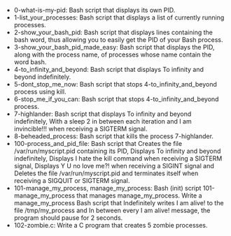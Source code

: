 * 0-what-is-my-pid: Bash script that displays its own PID.
* 1-list_your_processes: Bash script that displays a list of currently running processes.
* 2-show_your_bash_pid: Bash script that displays lines containing the bash word, thus allowing you to easily get the PID of your Bash process.
* 3-show_your_bash_pid_made_easy: Bash script that displays the PID, along with the process name, of processes whose name contain the word bash.
* 4-to_infinity_and_beyond: Bash script that displays To infinity and beyond indefinitely.
* 5-dont_stop_me_now: Bash script that stops 4-to_infinity_and_beyond process using kill.
* 6-stop_me_if_you_can: Bash script that stops 4-to_infinity_and_beyond process.
* 7-highlander: Bash script that displays To infinity and beyond indefinitely, With a sleep 2 in between each iteration and I am invincible!!! when receiving a SIGTERM signal.
* 8-beheaded_process: Bash script that kills the process 7-highlander.
* 100-process_and_pid_file: Bash script that Creates the file /var/run/myscript.pid containing its PID, Displays To infinity and beyond indefinitely, Displays I hate the kill command when receiving a SIGTERM signal, Displays Y U no love me?! when receiving a SIGINT signal and Deletes the file /var/run/myscript.pid and terminates itself when receiving a SIGQUIT or SIGTERM signal.
* 101-manage_my_process, manage_my_process: Bash (init) script 101-manage_my_process that manages manage_my_process. Write a manage_my_process Bash script that Indefinitely writes I am alive! to the file /tmp/my_process and In between every I am alive! message, the program should pause for 2 seconds.
* 102-zombie.c: Write a C program that creates 5 zombie processes.
